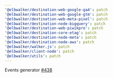```yaml
---
'@elbwalker/destination-web-google-ga4': patch
'@elbwalker/destination-web-google-gtm': patch
'@elbwalker/destination-web-meta-pixel': patch
'@elbwalker/destination-node-bigquery': patch
'@elbwalker/destination-web-piwikpro': patch
'@elbwalker/destination-core-etag': patch
'@elbwalker/destination-node-meta': patch
'@elbwalker/destination-node-aws': patch
'@elbwalker/walker.js': patch
'@elbwalker/client-node': patch
'@elbwalker/utils': patch
---
```


Events generator [#438](https://github.com/elbwalker/walkerOS/issues/438)
